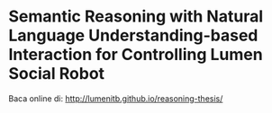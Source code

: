 # Semantic Reasoning with Natural Language Understanding-based Interaction for Controlling Lumen Social Robot

Baca online di: http://lumenitb.github.io/reasoning-thesis/
